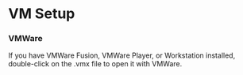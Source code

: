 # VM Setup

### VMWare


If you have VMWare Fusion, VMWare Player, or Workstation installed, double-click on the .vmx file to open it with VMWare.